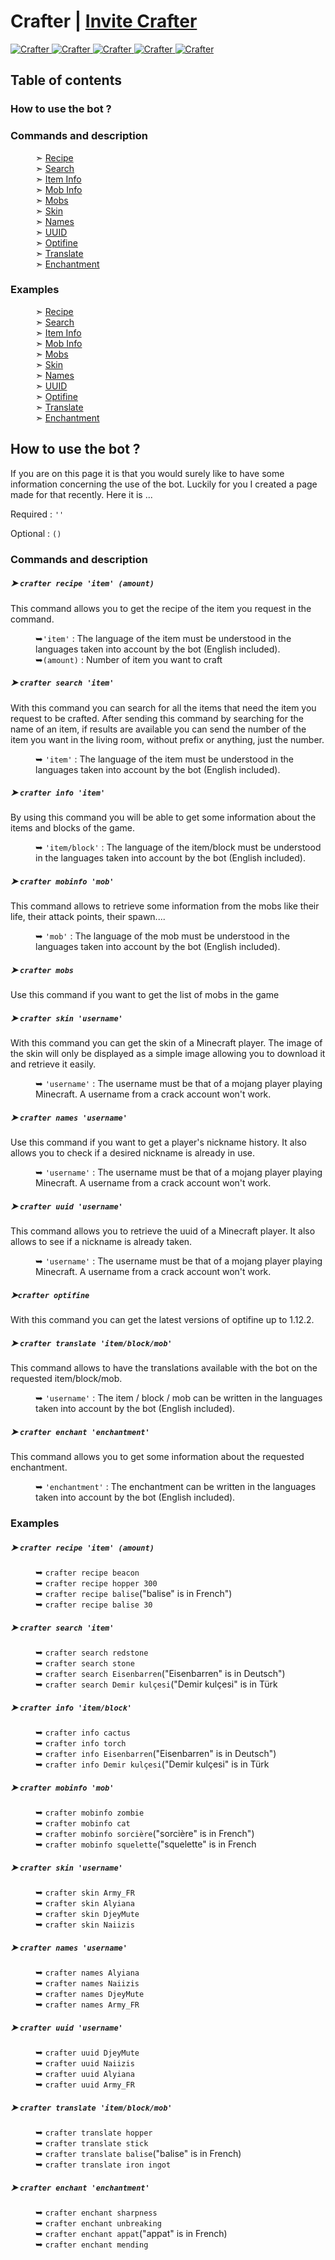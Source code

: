 <h1>Crafter | <a href="https://discord.com/oauth2/authorize?client_id=740727392041041981&permissions=311360&scope=bot">Invite Crafter</a></h1>
<a href="https://top.gg/bot/740727392041041981"> 
  <img src="https://top.gg/api/widget/status/740727392041041981.svg" alt="Crafter" />
  <img src="https://top.gg/api/widget/servers/740727392041041981.svg?noavatar=true" alt="Crafter" />
  <img src="https://top.gg/api/widget/upvotes/740727392041041981.svg?noavatar=true" alt="Crafter" />
  <img src="https://top.gg/api/widget/lib/740727392041041981.svg?noavatar=true" alt="Crafter" />
  <img src="https://top.gg/api/widget/owner/740727392041041981.svg?noavatar=true" alt="Crafter" />
</a>

<h2>Table of contents</h2>
  <h3>How to use the bot ?</H3>
  <h3>Commands and description</h3>
  <dl>
    <dd>➣ <a href="https://github.com/Army-py/Crafter-Bot/blob/main/USE.md#crafter-recipe-item-amount">Recipe</a></dd>
    <dd>➣ <a href="https://github.com/Army-py/Crafter-Bot/blob/main/USE.md#crafter-search-item">Search</a></dd>
    <dd>➣ <a href="https://github.com/Army-py/Crafter-Bot/blob/main/USE.md#crafter-info-item">Item Info</a></li>
    <dd>➣ <a href="https://github.com/Army-py/Crafter-Bot/blob/main/USE.md#crafter-mobinfo-mob">Mob Info</a></dd>
    <dd>➣ <a href="https://github.com/Army-py/Crafter-Bot/blob/main/USE.md#crafter-mobs">Mobs</a></dd>
    <dd>➣ <a href="https://github.com/Army-py/Crafter-Bot/blob/main/USE.md#crafter-skin-username">Skin</a></dd>
    <dd>➣ <a href="https://github.com/Army-py/Crafter-Bot/blob/main/USE.md#crafter-names-username">Names</a></dd>
    <dd>➣ <a href="https://github.com/Army-py/Crafter-Bot/blob/main/USE.md#crafter-uuid-username">UUID</a></dd>
    <dd>➣ <a href="https://github.com/Army-py/Crafter-Bot/blob/main/USE.md#crafter-optifine">Optifine</a></dd>
    <dd>➣ <a href="https://github.com/Army-py/Crafter-Bot/blob/main/USE.md#crafter-translate-itemblockmob">Translate</a></dd>
    <dd>➣ <a href="https://github.com/Army-py/Crafter-Bot/blob/main/USE.md#crafter-enchant-enchantment">Enchantment</a></dd>
  </dl>
  <h3>Examples</h3>
  <dl>
    <dd>➣ <a href="https://github.com/Army-py/Crafter-Bot/blob/main/USE.md#crafter-recipe-item-amount-1">Recipe</a></dd>
    <dd>➣ <a href="https://github.com/Army-py/Crafter-Bot/blob/main/USE.md#crafter-search-item-1">Search</a></dd>
    <dd>➣ <a href="https://github.com/Army-py/Crafter-Bot/blob/main/USE.md#crafter-info-item-1">Item Info</a></li>
    <dd>➣ <a href="https://github.com/Army-py/Crafter-Bot/blob/main/USE.md#crafter-mobinfo-mob-1">Mob Info</a></dd>
    <dd>➣ <a href="https://github.com/Army-py/Crafter-Bot/blob/main/USE.md#crafter-mobs-1">Mobs</a></dd>
    <dd>➣ <a href="https://github.com/Army-py/Crafter-Bot/blob/main/USE.md#crafter-skin-username-1">Skin</a></dd>
    <dd>➣ <a href="https://github.com/Army-py/Crafter-Bot/blob/main/USE.md#crafter-names-username-1">Names</a></dd>
    <dd>➣ <a href="https://github.com/Army-py/Crafter-Bot/blob/main/USE.md#crafter-uuid-username-1">UUID</a></dd>
    <dd>➣ <a href="https://github.com/Army-py/Crafter-Bot/blob/main/USE.md#crafter-optifine-1">Optifine</a></dd>
    <dd>➣ <a href="https://github.com/Army-py/Crafter-Bot/blob/main/USE.md#crafter-translate-itemblockmob-1">Translate</a></dd>
    <dd>➣ <a href="https://github.com/Army-py/Crafter-Bot/blob/main/USE.md#crafter-enchant-enchantment-1">Enchantment</a></dd>
  </dl>

<h2>How to use the bot ?</h2>

If you are on this page it is that you would surely like to have some information concerning the use of the bot. Luckily for you I created a page made for that recently. Here it is ...

<div>
  Required : <code>''</code>

  Optional : <code>()</code>
</div>


<h3>Commands and description</h3>

<h5>➤ <code>crafter recipe 'item' (amount)</code></h4>
This command allows you to get the recipe of the item you request in the command.
<p></p>
<dl>
  <dd>➥<code>'item'</code> : The language of the item must be understood in the languages taken into account by the bot (English included).</dd>
  <dd></dd>
  <dd>➥<code>(amount)</code> : Number of item you want to craft</dd>
</dl>


<h5>➤ <code>crafter search 'item'</code></h5>
With this command you can search for all the items that need the item you request to be crafted.
After sending this command by searching for the name of an item, if results are available you can send the number of the item you want in the living room, without prefix or anything, just the number.
<p></p>
<dl>
  <dd>➥ <code>'item'</code> : The language of the item must be understood in the languages taken into account by the bot (English included).</dd>
</dl>


<h5>➤ <code>crafter info 'item'</code></h5>
By using this command you will be able to get some information about the items and blocks of the game.
<p></p>
<dl>
  <dd>➥ <code>'item/block'</code> : The language of the item/block must be understood in the languages taken into account by the bot (English included).</dd>
</dl>


<h5>➤ <code>crafter mobinfo 'mob'</code></h5>
This command allows to retrieve some information from the mobs like their life, their attack points, their spawn....
<p></p>
<dl>
  <dd>➥ <code>'mob'</code> : The language of the mob must be understood in the languages taken into account by the bot (English included).</dd>
</dl>


<h5>➤ <code>crafter mobs</code></h5>
Use this command if you want to get the list of mobs in the game


<h5>➤ <code>crafter skin 'username'</code></h5>
With this command you can get the skin of a Minecraft player.
The image of the skin will only be displayed as a simple image allowing you to download it and retrieve it easily.
<p></p>
<dl>
  <dd>➥ <code>'username'</code> : The username must be that of a mojang player playing Minecraft. A username from a crack account won't work.</dd>
</dl>


<h5>➤ <code>crafter names 'username'</code></h5>
Use this command if you want to get a player's nickname history. It also allows you to check if a desired nickname is already in use.
<p></p>
<dl>
  <dd>➥ <code>'username'</code> : The username must be that of a mojang player playing Minecraft. A username from a crack account won't work.</dd>
</dl>


<h5>➤ <code>crafter uuid 'username'</code></h5>
This command allows you to retrieve the uuid of a Minecraft player. It also allows to see if a nickname is already taken.
<p></p>
<dl>
  <dd>➥ <code>'username'</code> : The username must be that of a mojang player playing Minecraft. A username from a crack account won't work.</dd>
</dl>

<h5>➤<code>crafter optifine</code></h5>
With this command you can get the latest versions of optifine up to 1.12.2.


<h5>➤ <code>crafter translate 'item/block/mob'</code></h5>
This command allows to have the translations available with the bot on the requested item/block/mob.
<p></p>
<dl>
  <dd>➥ <code>'username'</code> : The item / block / mob can be written in the languages taken into account by the bot (English included).</dd>
</dl>


<h5>➤ <code>crafter enchant 'enchantment'</code></h5>
This command allows you to get some information about the requested enchantment.
<p></p>
<dl>
  <dd>➥ <code>'enchantment'</code> : The enchantment can be written in the languages taken into account by the bot (English included).</dd>
</dl>


<h3>Examples</h3>
<h5>➤ <code>crafter recipe 'item' (amount)</code></h5>
<p></p>
<dl>
  <dd>➥ <code>crafter recipe beacon</code></dd>
  <dd>➥ <code>crafter recipe hopper 300</code></dd>
  <dd>➥ <code>crafter recipe balise</code>("balise" is in French")</dd>
  <dd>➥ <code>crafter recipe balise 30</code></dd>
</dl>


<h5>➤ <code>crafter search 'item'</code></h5>
<p></p>
<dl>
  <dd>➥ <code>crafter search redstone</code></dd>
  <dd>➥ <code>crafter search stone</code></dd>
  <dd>➥ <code>crafter search Eisenbarren</code>("Eisenbarren" is in Deutsch")</dd>
  <dd>➥ <code>crafter search Demir kulçesi</code>("Demir kulçesi" is in Türk</dd>
</dl>


<h5>➤ <code>crafter info 'item/block'</code></h5>
<p></p>
<dl>
  <dd>➥ <code>crafter info cactus</code></dd>
  <dd>➥ <code>crafter info torch</code></dd>
  <dd>➥ <code>crafter info Eisenbarren</code>("Eisenbarren" is in Deutsch")</dd>
  <dd>➥ <code>crafter info Demir kulçesi</code>("Demir kulçesi" is in Türk</dd>
</dl>


<h5>➤ <code>crafter mobinfo 'mob'</code></h5>
<p></p>
<dl>
  <dd>➥ <code>crafter mobinfo zombie</code></dd>
  <dd>➥ <code>crafter mobinfo cat</code></dd>
  <dd>➥ <code>crafter mobinfo sorcière</code>("sorcière" is in French")</dd>
  <dd>➥ <code>crafter mobinfo squelette</code>("squelette" is in French</dd>
</dl>


<h5>➤ <code>crafter skin 'username'</code></h5>
<p></p>
<dl>
  <dd>➥ <code>crafter skin Army_FR</code></dd>
  <dd>➥ <code>crafter skin Alyiana</code></dd>
  <dd>➥ <code>crafter skin DjeyMute</code></dd>
  <dd>➥ <code>crafter skin Naiizis</code></dd>
</dl>


<h5>➤ <code>crafter names 'username'</code></h4>
<p></p>
<dl>
  <dd>➥ <code>crafter names Alyiana</code></dd>
  <dd>➥ <code>crafter names Naiizis</code></dd>
  <dd>➥ <code>crafter names DjeyMute</code></dd>
  <dd>➥ <code>crafter names Army_FR</code></dd>
</dl>


<h5>➤ <code>crafter uuid 'username'</code></h4>
<p></p>
<dl>
  <dd>➥ <code>crafter uuid DjeyMute</code></dd>
  <dd>➥ <code>crafter uuid Naiizis</code></dd>
  <dd>➥ <code>crafter uuid Alyiana</code></dd>
  <dd>➥ <code>crafter uuid Army_FR</code></dd>
</dl>


<h5>➤ <code>crafter translate 'item/block/mob'</code></h4>
<p></p>
<dl>
  <dd>➥ <code>crafter translate hopper</code></dd>
  <dd>➥ <code>crafter translate stick</code></dd>
  <dd>➥ <code>crafter translate balise</code>("balise" is in French)</dd>
  <dd>➥ <code>crafter translate iron ingot</code></dd>
</dl>


<h5>➤ <code>crafter enchant 'enchantment'</code></h4>
<p></p>
<dl>
  <dd>➥ <code>crafter enchant sharpness</code></dd>
  <dd>➥ <code>crafter enchant unbreaking</code></dd>
  <dd>➥ <code>crafter enchant appat</code>("appat" is in French)</dd>
  <dd>➥ <code>crafter enchant mending</code></dd>
</dl>
